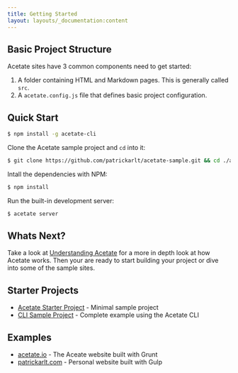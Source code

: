 ```yaml
---
title: Getting Started
layout: layouts/_documentation:content
---
```


## Basic Project Structure

Acetate sites have 3 common components need to get started:

1. A folder containing HTML and Markdown pages. This is generally called `src`.
2. A `acetate.config.js` file that defines basic project configuration.

## Quick Start

```bash
$ npm install -g acetate-cli
```

Clone the Acetate sample project and `cd` into it:

```bash
$ git clone https://github.com/patrickarlt/acetate-sample.git && cd ./acetate-sample
```

Intall the dependencies with NPM:

```bash
$ npm install
```

Run the built-in development server:

```bash
$ acetate server
```


## Whats Next?

Take a look at [Understanding Acetate](/understanding-acetate/) for a more in depth look at how Acetate works. Then your are ready to start building your project or dive into some of the sample sites.

## Starter Projects

* [Acetate Starter Project](https://github.com/patrickarlt/acetate-sample) - Minimal sample project
* [CLI Sample Project](https://github.com/patrickarlt/acetate-cli-sample) - Complete example using the Acetate CLI

## Examples

* [acetate.io](https://github.com/patrickarlt/acetate-site) - The Aceate website built with Grunt
* [patrickarlt.com](https://github.com/patrickarlt/patrickarlt.github.io) - Personal website built with Gulp
